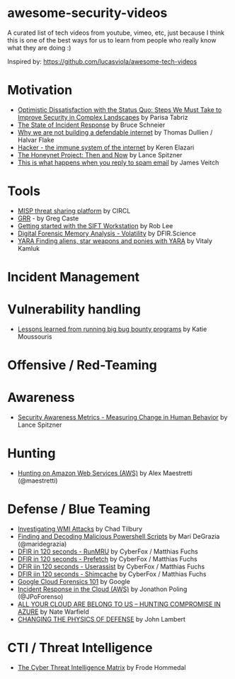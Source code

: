 # awesome-security-videos

A curated list of tech videos from youtube, vimeo, etc, just because I think this is one of the best ways for us to learn from people who really know what they are doing :)

Inspired by: https://github.com/lucasviola/awesome-tech-videos

# Motivation

- [Optimistic Dissatisfaction with the Status Quo: Steps We Must Take to Improve Security in Complex Landscapes](https://www.youtube.com/watch?v=py2qmGbyhlw&t=1417s) by Parisa Tabriz
- [The State of Incident Response](https://www.youtube.com/watch?v=u54Radu2bF0) by Bruce Schneier
- [Why we are not building a defendable internet](https://www.youtube.com/watch?v=PLJJY5UFtqY) by Thomas Dullien / Halvar Flake
- [Hacker - the immune system of the internet](https://www.youtube.com/watch?v=erCAp_Bd0AQ) by Keren Elazari
- [The Honeynet Project: Then and Now](https://www.youtube.com/watch?v=fhAQM_Two_I) by Lance Spitzner
- [This is what happens when you reply to spam email](https://www.youtube.com/watch?v=_QdPW8JrYzQ&t=10s) by James Veitch

# Tools

- [MISP threat sharing platform](https://www.youtube.com/watch?v=M7JMG0tx0Oo) by CIRCL
- [GRR](https://www.youtube.com/watch?v=ren6QSvwFvg) - by Greg Caste
- [Getting started with the SIFT Workstation](https://www.youtube.com/watch?v=ai_7Fkv6igw) by Rob Lee
- [Digital Forensic Memory Analysis - Volatility](https://www.youtube.com/watch?v=Cs0Gc3GtfZY) by DFIR.Science
- [YARA Finding aliens, star weapons and ponies with YARA](https://www.youtube.com/watch?v=fbidgtOXvc0) by Vitaly Kamluk

# Incident Management

# Vulnerability handling

- [Lessons learned from running big bug bounty programs](https://www.youtube.com/watch?v=OiQTdZ-reo8) by Katie Moussouris

# Offensive / Red-Teaming

# Awareness

- [Security Awareness Metrics - Measuring Change in Human Behavior](https://www.youtube.com/watch?v=qopLSlEYv9Q) by Lance Spitzner

# Hunting

- [Hunting on Amazon Web Services (AWS)](https://www.youtube.com/watch?v=LRxxN3KGLYo) by Alex Maestretti (@maestretti)

# Defense / Blue Teaming

- [Investigating WMI Attacks](https://www.youtube.com/watch?v=aBQ1vEjK6v4) by Chad Tilbury
- [Finding and Decoding Malicious Powershell Scripts](https://www.youtube.com/watch?v=JWC7fzhvAY8) by Mari DeGrazia (@maridegrazia)
- [DFIR in 120 seconds - RunMRU](https://www.youtube.com/watch?v=L3AUJNqNTMc) by CyberFox / Matthias Fuchs
- [DFIR in 120 seconds - Prefetch](https://www.youtube.com/watch?v=LA3M3aor6Mo) by CyberFox / Matthias Fuchs
- [DFIR iin 120 seconds - Userassist](https://www.youtube.com/watch?v=4EKWTz5WzBo) by CyberFox / Matthias Fuchs
- [DFIR iin 120 seconds - Shimcache](https://www.youtube.com/watch?v=7MUnauoRrZE) by CyberFox / Matthias Fuchs
- [Google Cloud Forensics 101](https://www.youtube.com/watch?v=OkjTqlETgMA) by Google
- [Incident Response in the Cloud (AWS)](https://www.youtube.com/watch?v=VLIFasM8VbY) by Jonathon Poling (@JPoForenso)
- [ALL YOUR CLOUD ARE BELONG TO US – HUNTING COMPROMISE IN AZURE](https://www.youtube.com/watch?v=ZKh4pd9cqAE) by Nate Warfield
- [CHANGING THE PHYSICS OF DEFENSE](https://www.youtube.com/watch?v=Ig2bbfSzBCM) by John Lambert

# CTI / Threat Intelligence

- [The Cyber Threat Intelligence Matrix](https://www.youtube.com/watch?v=WAvO0Y0nOws) by Frode Hommedal

